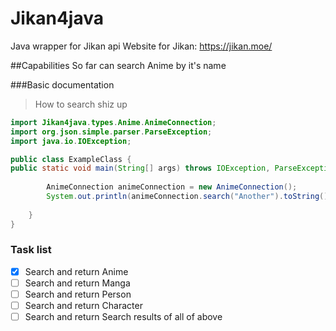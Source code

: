 # Jikan4java
Java wrapper for Jikan api
Website for Jikan: https://jikan.moe/

##Capabilities
So far can search Anime by it's name

###Basic documentation
>How to search shiz up
```java
import Jikan4java.types.Anime.AnimeConnection;
import org.json.simple.parser.ParseException;
import java.io.IOException;

public class ExampleClass {
public static void main(String[] args) throws IOException, ParseException {
    
        AnimeConnection animeConnection = new AnimeConnection();
        System.out.println(animeConnection.search("Another").toString());
        
    }
}
```

### Task list
- [X] Search and return Anime
- [ ] Search and return Manga
- [ ] Search and return Person
- [ ] Search and return Character
- [ ] Search and return Search results of all of above
